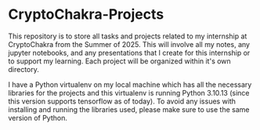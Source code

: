 # CryptoChakra-Projects

This repository is to store all tasks and projects related to my internship at CryptoChakra from the Summer of 2025. This will involve all my notes, any jupyter notebooks, and any presentations that I create for this internship or to support my learning. Each project will be organized within it's own directory. 

I have a Python virtualenv on my local machine which has all the necessary libraries for the projects and this virtualenv is running Python 3.10.13 (since this version supports tensorflow as of today). To avoid any issues with installing and running the libraries used, please make sure to use the same version of Python. 
